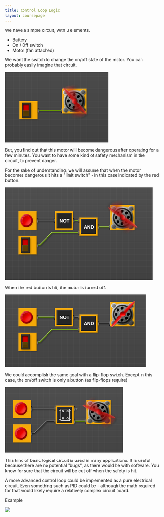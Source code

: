 ```yaml
---
title: Control Loop Logic
layout: coursepage
---
```


We have a simple circuit, with 3 elements.

- Battery
- On / Off switch
- Motor (fan attached)

We want the switch to change the on/off state of the motor. You can probably easily imagine that circuit.

![](/img/basic-motor.png)

But, you find out that this motor will become dangerous after operating for a few minutes. You want to have some kind of safety mechanism in the circuit, to prevent danger.

For the sake of understanding, we will assume that when the motor becomes dangerous it hits a "limit switch" - in this case indicated by the red button.

![](/img/safety-switch.png)

When the red button is hit, the motor is turned off.

![](/img/safety-switch-on.png)

We could accomplish the same goal with a flip-flop switch. Except in this case, the on/off switch is only a button (as flip-flops require)

![](/img/safety-flipflop.png)

This kind of basic logical circuit is used in many applications. It is useful because there are no potential "bugs", as there would be with software. You know for sure that the circuit will be cut off when the safety is hit.

A more advanced control loop could be implemented as a pure electrical circuit. Even something such as PID could be - although the math required for that would likely require a relatively complex circuit board.

Example:

[![](http://www.ospid.com/blog/wp-content/uploads/2011/12/osPIDKitNaked.jpg)](http://www.ospid.com/blog/resources/hardware/)
